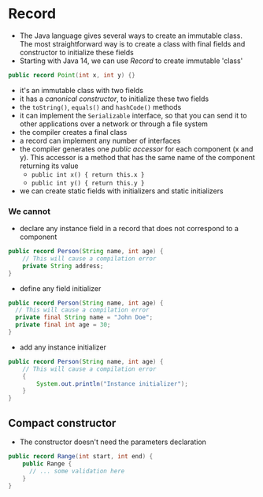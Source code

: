 # Record

- The Java language gives several ways to create an immutable class. The most straightforward way is to create a class with final fields and constructor to initialize these fields
- Starting with Java 14, we can use _Record_ to create immutable 'class'
```java
public record Point(int x, int y) {}
```
- it's an immutable class with two fields
- it has a _canonical constructor_, to initialize these two fields
- the `toString()`, `equals()` and `hashCode()` methods
- it can implement the `Serializable` interface, so that you can send it to other applications over a network or through a file system
- the compiler creates a final class
- a record can implement any number of interfaces
- the compiler generates one _public accessor_ for each component (x and y). This accessor is a method  that has the same name of the component returning its value
  - `public int x() { return this.x }`
  - `public int y() { return this.y }`
- we can create static fields with initializers and static initializers


### We cannot
- declare any instance field in a record that does not correspond to a component
```java
public record Person(String name, int age) {
    // This will cause a compilation error
    private String address;
}
```
- define any field initializer
```java
public record Person(String name, int age) {
  // This will cause a compilation error
  private final String name = "John Doe";
  private final int age = 30;
}
```
- add any instance initializer
```java
public record Person(String name, int age) {
    // This will cause a compilation error
    {
        System.out.println("Instance initializer");
    }
}
```

## Compact constructor
- The constructor doesn't need the parameters declaration
```java
public record Range(int start, int end) {
    public Range {
      // ... some validation here
    }
}
```
